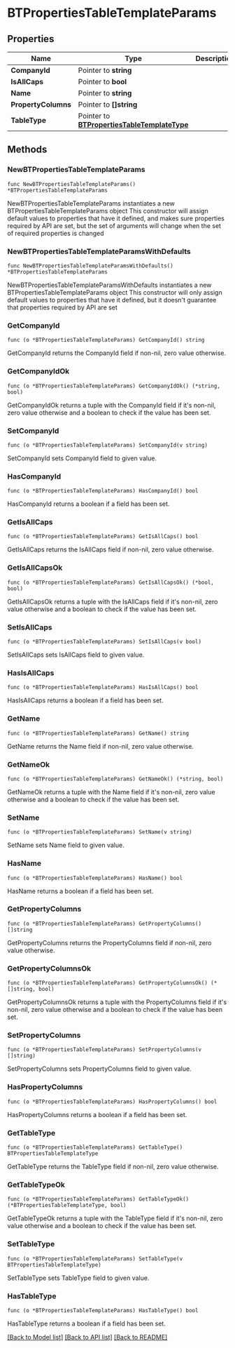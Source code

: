 # BTPropertiesTableTemplateParams

## Properties

Name | Type | Description | Notes
------------ | ------------- | ------------- | -------------
**CompanyId** | Pointer to **string** |  | [optional] 
**IsAllCaps** | Pointer to **bool** |  | [optional] 
**Name** | Pointer to **string** |  | [optional] 
**PropertyColumns** | Pointer to **[]string** |  | [optional] 
**TableType** | Pointer to [**BTPropertiesTableTemplateType**](BTPropertiesTableTemplateType.md) |  | [optional] 

## Methods

### NewBTPropertiesTableTemplateParams

`func NewBTPropertiesTableTemplateParams() *BTPropertiesTableTemplateParams`

NewBTPropertiesTableTemplateParams instantiates a new BTPropertiesTableTemplateParams object
This constructor will assign default values to properties that have it defined,
and makes sure properties required by API are set, but the set of arguments
will change when the set of required properties is changed

### NewBTPropertiesTableTemplateParamsWithDefaults

`func NewBTPropertiesTableTemplateParamsWithDefaults() *BTPropertiesTableTemplateParams`

NewBTPropertiesTableTemplateParamsWithDefaults instantiates a new BTPropertiesTableTemplateParams object
This constructor will only assign default values to properties that have it defined,
but it doesn't guarantee that properties required by API are set

### GetCompanyId

`func (o *BTPropertiesTableTemplateParams) GetCompanyId() string`

GetCompanyId returns the CompanyId field if non-nil, zero value otherwise.

### GetCompanyIdOk

`func (o *BTPropertiesTableTemplateParams) GetCompanyIdOk() (*string, bool)`

GetCompanyIdOk returns a tuple with the CompanyId field if it's non-nil, zero value otherwise
and a boolean to check if the value has been set.

### SetCompanyId

`func (o *BTPropertiesTableTemplateParams) SetCompanyId(v string)`

SetCompanyId sets CompanyId field to given value.

### HasCompanyId

`func (o *BTPropertiesTableTemplateParams) HasCompanyId() bool`

HasCompanyId returns a boolean if a field has been set.

### GetIsAllCaps

`func (o *BTPropertiesTableTemplateParams) GetIsAllCaps() bool`

GetIsAllCaps returns the IsAllCaps field if non-nil, zero value otherwise.

### GetIsAllCapsOk

`func (o *BTPropertiesTableTemplateParams) GetIsAllCapsOk() (*bool, bool)`

GetIsAllCapsOk returns a tuple with the IsAllCaps field if it's non-nil, zero value otherwise
and a boolean to check if the value has been set.

### SetIsAllCaps

`func (o *BTPropertiesTableTemplateParams) SetIsAllCaps(v bool)`

SetIsAllCaps sets IsAllCaps field to given value.

### HasIsAllCaps

`func (o *BTPropertiesTableTemplateParams) HasIsAllCaps() bool`

HasIsAllCaps returns a boolean if a field has been set.

### GetName

`func (o *BTPropertiesTableTemplateParams) GetName() string`

GetName returns the Name field if non-nil, zero value otherwise.

### GetNameOk

`func (o *BTPropertiesTableTemplateParams) GetNameOk() (*string, bool)`

GetNameOk returns a tuple with the Name field if it's non-nil, zero value otherwise
and a boolean to check if the value has been set.

### SetName

`func (o *BTPropertiesTableTemplateParams) SetName(v string)`

SetName sets Name field to given value.

### HasName

`func (o *BTPropertiesTableTemplateParams) HasName() bool`

HasName returns a boolean if a field has been set.

### GetPropertyColumns

`func (o *BTPropertiesTableTemplateParams) GetPropertyColumns() []string`

GetPropertyColumns returns the PropertyColumns field if non-nil, zero value otherwise.

### GetPropertyColumnsOk

`func (o *BTPropertiesTableTemplateParams) GetPropertyColumnsOk() (*[]string, bool)`

GetPropertyColumnsOk returns a tuple with the PropertyColumns field if it's non-nil, zero value otherwise
and a boolean to check if the value has been set.

### SetPropertyColumns

`func (o *BTPropertiesTableTemplateParams) SetPropertyColumns(v []string)`

SetPropertyColumns sets PropertyColumns field to given value.

### HasPropertyColumns

`func (o *BTPropertiesTableTemplateParams) HasPropertyColumns() bool`

HasPropertyColumns returns a boolean if a field has been set.

### GetTableType

`func (o *BTPropertiesTableTemplateParams) GetTableType() BTPropertiesTableTemplateType`

GetTableType returns the TableType field if non-nil, zero value otherwise.

### GetTableTypeOk

`func (o *BTPropertiesTableTemplateParams) GetTableTypeOk() (*BTPropertiesTableTemplateType, bool)`

GetTableTypeOk returns a tuple with the TableType field if it's non-nil, zero value otherwise
and a boolean to check if the value has been set.

### SetTableType

`func (o *BTPropertiesTableTemplateParams) SetTableType(v BTPropertiesTableTemplateType)`

SetTableType sets TableType field to given value.

### HasTableType

`func (o *BTPropertiesTableTemplateParams) HasTableType() bool`

HasTableType returns a boolean if a field has been set.


[[Back to Model list]](../README.md#documentation-for-models) [[Back to API list]](../README.md#documentation-for-api-endpoints) [[Back to README]](../README.md)


